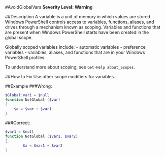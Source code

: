 #AvoidGlobalVars 
**Severity Level: Warning**

##Description
A variable is a unit of memory in which values are stored. Windows PowerShell controls access to variables, functions, aliases, and drives through a mechanism known as scoping. 
Variables and functions that are present when Windows PowerShell starts have been created in the global scope. 

Globally scoped variables include:
	- automatic variables
	- preference variables
	- variables, aliases, and functions that are in your Windows PowerShell profiles

To understand more about scoping, see ```Get-Help about_Scopes```.

##How to Fix
Use other scope modifiers for variables.

##Example
###Wrong:
``` PowerShell
$Global:var1 = $null
function NotGlobal ($var)
{
	$a = $var + $var1
}
```

###Correct:
``` PowerShell
$var1 = $null
function NotGlobal ($var1, $var2)
{
		$a = $var1 + $var2
}
```
